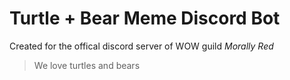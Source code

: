 # Turtle + Bear Meme Discord Bot
Created for the offical discord server of WOW guild *Morally Red*

> We love turtles and bears
